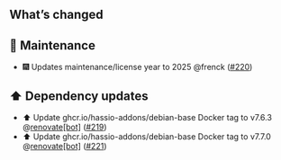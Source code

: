 ## What’s changed

## 🧰 Maintenance

- 🎆 Updates maintenance/license year to 2025 @frenck ([#220](https://github.com/hassio-addons/addon-aircast/pull/220))

## ⬆️ Dependency updates

- ⬆️ Update ghcr.io/hassio-addons/debian-base Docker tag to v7.6.3 @[renovate[bot]](https://github.com/apps/renovate) ([#219](https://github.com/hassio-addons/addon-aircast/pull/219))
- ⬆️ Update ghcr.io/hassio-addons/debian-base Docker tag to v7.7.0 @[renovate[bot]](https://github.com/apps/renovate) ([#221](https://github.com/hassio-addons/addon-aircast/pull/221))
